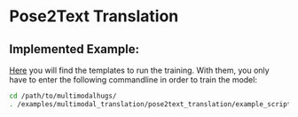 # Pose2Text Translation

## Implemented Example:

[Here](/example_scripts/) you will find the templates to run the training. With them, you only have to enter the following commandline in order to train the model:

```bash
cd /path/to/multimodalhugs/
. /examples/multimodal_translation/pose2text_translation/example_scripts/how2sign_training.sh
```

